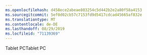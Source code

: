 ```yaml
---
ms.openlocfilehash: d458ece2abeae803254c5d442b2e2a80f58a4153
ms.sourcegitcommit: 5ef0d02cb57c7153fd9d5417cdcad45665af832e
ms.translationtype: MT
ms.contentlocale: de-DE
ms.lasthandoff: 08/29/2019
ms.locfileid: "71139369"
---
```

<span data-ttu-id="bf83f-101">Tablet PC</span><span class="sxs-lookup"><span data-stu-id="bf83f-101">Tablet PC</span></span>